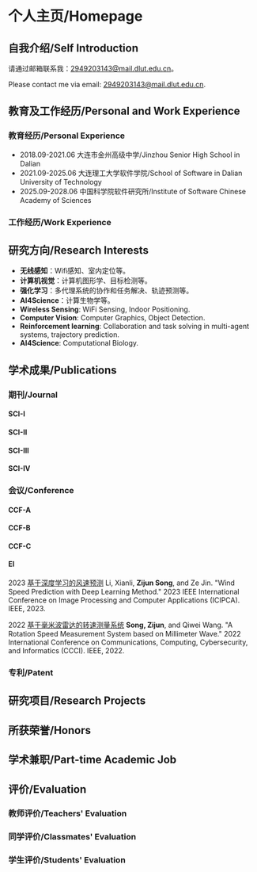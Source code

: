 # 个人主页/Homepage
## 自我介绍/Self Introduction
请通过邮箱联系我：2949203143@mail.dlut.edu.cn。

Please contact me via email: 2949203143@mail.dlut.edu.cn.
## 教育及工作经历/Personal and Work Experience
### 教育经历/Personal Experience
- 2018.09-2021.06 大连市金州高级中学/Jinzhou Senior High School in Dalian
- 2021.09-2025.06 大连理工大学软件学院/School of Software in Dalian University of Technology 
- 2025.09-2028.06 中国科学院软件研究所/Institute of Software Chinese Academy of Sciences
### 工作经历/Work Experience
## 研究方向/Research Interests
- **无线感知**：Wifi感知、室内定位等。
- **计算机视觉**：计算机图形学、目标检测等。
- **强化学习**：多代理系统的协作和任务解决、轨迹预测等。
- **AI4Science**：计算生物学等。
- **Wireless Sensing**: WiFi Sensing, Indoor Positioning.
- **Computer Vision**: Computer Graphics, Object Detection.
- **Reinforcement learning**: Collaboration and task solving in multi-agent systems, trajectory prediction.
- **AI4Science**: Computational Biology.
## 学术成果/Publications
### 期刊/Journal
#### SCI-I
#### SCI-II
#### SCI-III
#### SCI-IV
### 会议/Conference
#### CCF-A
#### CCF-B
#### CCF-C
#### EI
2023 [基于深度学习的风速预测](https://ieeexplore.ieee.org/document/10257864) Li, Xianli, **Zijun Song**, and Ze Jin. "Wind Speed Prediction with Deep Learning Method." 2023 IEEE International Conference on Image Processing and Computer Applications (ICIPCA). IEEE, 2023.

2022 [基于毫米波雷达的转速测量系统](https://ieeexplore.ieee.org/document/9926668) **Song, Zijun**, and Qiwei Wang. "A Rotation Speed Measurement System based on Millimeter Wave." 2022 International Conference on Communications, Computing, Cybersecurity, and Informatics (CCCI). IEEE, 2022.
### 专利/Patent
## 研究项目/Research Projects
## 所获荣誉/Honors
## 学术兼职/Part-time Academic Job
## 评价/Evaluation
### 教师评价/Teachers' Evaluation
### 同学评价/Classmates' Evaluation
### 学生评价/Students' Evaluation
